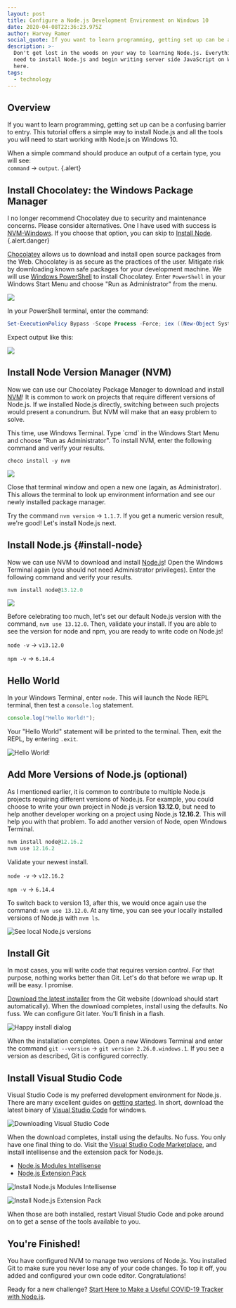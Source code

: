 ```yaml
---
layout: post
title: Configure a Node.js Development Environment on Windows 10
date: 2020-04-08T22:36:23.975Z
author: Harvey Ramer
social_quote: If you want to learn programming, getting set up can be a confusing barrier to entry. This tutorial offers a simple way to install Node.js and all the tools you will need to start working with Node.js on Windows 10.
description: >-
  Don't get lost in the woods on your way to learning Node.js. Everything you
  need to install Node.js and begin writing server side JavaScript on Windows 10 is right
  here.
tags:
  - technology
---
```


## Overview

If you want to learn programming, getting set up can be a confusing barrier to entry. This tutorial offers a simple way to install Node.js and all the tools you will need to start working with Node.js on Windows 10.

When a simple command should produce an output of a certain type, you will see:  
`command` → `output`. {.alert}

## Install Chocolatey: the Windows Package Manager

I no longer recommend Chocolatey due to security and maintenance concerns. Please consider alternatives. One I have used with success is [NVM-Windows](https://github.com/coreybutler/nvm-windows). If you choose that option, you can skip to [Install Node](#install-node). {.alert.danger}

[Chocolatey](https://chocolatey.org/) allows us to download and install open source packages from the Web. Chocolatey is as secure as the practices of the user. Mitigate risk by downloading known safe packages for your development machine. We will use [Windows PowerShell](https://docs.microsoft.com/en-us/powershell/scripting/getting-started/getting-started-with-windows-powershell?view=powershell-7) to install Chocolatey. Enter `PowerShell` in your Windows Start Menu and choose "Run as Administrator" from the menu.

![](https://harveyramer.com/img/sc5ox6zxr9.png)

In your PowerShell terminal, enter the command:

```powershell
Set-ExecutionPolicy Bypass -Scope Process -Force; iex ((New-Object System.Net.WebClient).DownloadString('https://chocolatey.org/install.ps1'))
```

Expect output like this:

![](https://harveyramer.com/img/powershell_Wb8r3lS2bU.png)

## Install Node Version Manager (NVM)

Now we can use our Chocolatey Package Manager to download and install [NVM](https://github.com/nvm-sh/nvm/blob/master/README.md)! It is common to work on projects that require different versions of Node.js. If we installed Node.js directly, switching between such projects would present a conundrum. But NVM will make that an easy problem to solve.

This time, use Windows Terminal. Type \`cmd\` in the Windows Start Menu and choose "Run as Administrator". To install NVM, enter the following command and verify your results.

```shell-script
choco install -y nvm
```

![](https://harveyramer.com/img/cmd_4rbXM91m6u.png)

Close that terminal window and open a new one (again, as Administrator). This allows the terminal to look up environment information and see our newly installed package manager.

Try the command `nvm version` → `1.1.7`. If you get a numeric version result, we're good! Let's install Node.js next.

## Install Node.js {#install-node}

Now we can use NVM to download and install [Node.js](https://nodejs.org/en/about/)! Open the Windows Terminal again (you should not need Administrator privileges). Enter the following command and verify your results.

```javascript
nvm install node@13.12.0
```

![](https://harveyramer.com/img/cmd_pN3qtBIZHC.png)

Before celebrating too much, let's set our default Node.js version with the command, `nvm use 13.12.0`. Then, validate your install. If you are able to see the version for node and npm, you are ready to write code on Node.js!

`node -v` → `v13.12.0`

`npm -v` → `6.14.4`

## Hello World

In your Windows Terminal, enter `node`. This will launch the Node REPL terminal, then test a `console.log` statement.

```javascript
console.log("Hello World!");
```

Your "Hello World" statement will be printed to the terminal. Then, exit the REPL, by entering `.exit`.

![Hello World!](https://harveyramer.com/img/cmd_SHOGeflu9a.png "Hello World!")

## Add More Versions of Node.js (optional)

As I mentioned earlier, it is common to contribute to multiple Node.js projects requiring different versions of Node.js. For example, you could choose to write your own project in Node.js version **13.12.0**, but need to help another developer working on a project using Node.js **12.16.2**. This will help you with that problem. To add another version of Node, open Windows Terminal.

```javascript
nvm install node@12.16.2
nvm use 12.16.2
```

Validate your newest install.

`node -v` → `v12.16.2`

`npm -v` → `6.14.4`

To switch back to version 13, after this, we would once again use the command: `nvm use 13.12.0`. At any time, you can see your locally installed versions of Node.js with `nvm ls`.

![See local Node.js versions](https://harveyramer.com/img/cmd_RycmFqBtls.png "See local Node.js versions")

## Install Git

In most cases, you will write code that requires version control. For that purpose, nothing works better than Git. Let's do that before we wrap up. It will be easy. I promise.

[Download the latest installer](https://git-scm.com/download/win) from the Git website (download should start automatically). When the download completes, install using the defaults. No fuss. We can configure Git later. You'll finish in a flash.

![Happy install dialog](https://harveyramer.com/img/Git-2.26.0-64-bit.tmp_gcNQ427NNs.png)

When the installation completes. Open a new Windows Terminal and enter the command `git --version` → `git version 2.26.0.windows.1`. If you see a version as described, Git is configured correctly.

## Install Visual Studio Code

Visual Studio Code is my preferred development environment for Node.js. There are many excellent guides on [getting started](https://code.visualstudio.com/docs/introvideos/basics). In short, download the latest binary of [Visual Studio Code](https://code.visualstudio.com/) for windows.

![Downloading Visual Studio Code](https://harveyramer.com/img/chrome_9n74ygwamo.png "Downloading Visual Studio Code")

When the download completes, install using the defaults. No fuss. You only have one final thing to do. Visit the [Visual Studio Code Marketplace](https://marketplace.visualstudio.com/VSCode), and install intellisense and the extension pack for Node.js.

- [Node.js Modules Intellisense](https://marketplace.visualstudio.com/items?itemName=leizongmin.node-module-intellisense)
- [Node.js Extension Pack](https://marketplace.visualstudio.com/items?itemName=waderyan.nodejs-extension-pack)

![Install Node.js Modules Intellisense](https://harveyramer.com/img/chrome_rtjxzfmak7.png "Install Node.js Modules Intellisense")

![Install Node.js Extension Pack](https://harveyramer.com/img/chrome_1klnojkfy0.png "Install Node.js Extension Pack")

When those are both installed, restart Visual Studio Code and poke around on to get a sense of the tools available to you.

## You're Finished!

You have configured NVM to manage two versions of Node.js. You installed Git to make sure you never lose any of your code changes. To top it off, you added and configured your own code editor. Congratulations!

Ready for a new challenge? [Start Here to Make a Useful COVID-19 Tracker with Node.js](https://www.harveyramer.com/article/2020-04-09-start-here-to-make-a-useful-covid-19-tracker-with-node-js/).
